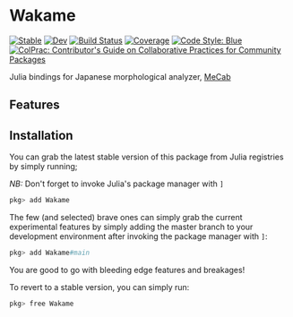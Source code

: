 # Wakame

[![Stable](https://img.shields.io/badge/docs-stable-blue.svg)](https://PyDataBlog.github.io/Wakame.jl/stable)
[![Dev](https://img.shields.io/badge/docs-dev-blue.svg)](https://PyDataBlog.github.io/Wakame.jl/dev)
[![Build Status](https://github.com/PyDataBlog/Wakame.jl/actions/workflows/CI.yml/badge.svg?branch=main)](https://github.com/PyDataBlog/Wakame.jl/actions/workflows/CI.yml?query=branch%3Amain)
[![Coverage](https://codecov.io/gh/PyDataBlog/Wakame.jl/branch/main/graph/badge.svg)](https://codecov.io/gh/PyDataBlog/Wakame.jl)
[![Code Style: Blue](https://img.shields.io/badge/code%20style-blue-4495d1.svg)](https://github.com/invenia/BlueStyle)
[![ColPrac: Contributor's Guide on Collaborative Practices for Community Packages](https://img.shields.io/badge/ColPrac-Contributor's%20Guide-blueviolet)](https://github.com/SciML/ColPrac)

Julia bindings for Japanese morphological analyzer, [MeCab](https://taku910.github.io/mecab/)

## Features

## Installation

You can grab the latest stable version of this package from Julia registries by simply running;

*NB:* Don't forget to invoke Julia's package manager with `]`

```julia
pkg> add Wakame
```

The few (and selected) brave ones can simply grab the current experimental features by simply adding the master branch to your development environment after invoking the package manager with `]`:

```julia
pkg> add Wakame#main
```

You are good to go with bleeding edge features and breakages!

To revert to a stable version, you can simply run:

```julia
pkg> free Wakame
```
